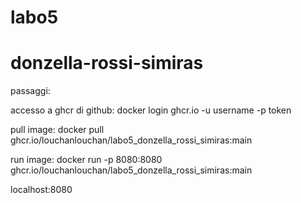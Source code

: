 # labo5
# donzella-rossi-simiras

passaggi:

accesso a ghcr di github:
docker login ghcr.io -u username -p token

pull image:
docker pull ghcr.io/louchanlouchan/labo5_donzella_rossi_simiras:main 

run image:
docker run -p 8080:8080 ghcr.io/louchanlouchan/labo5_donzella_rossi_simiras:main 

localhost:8080
